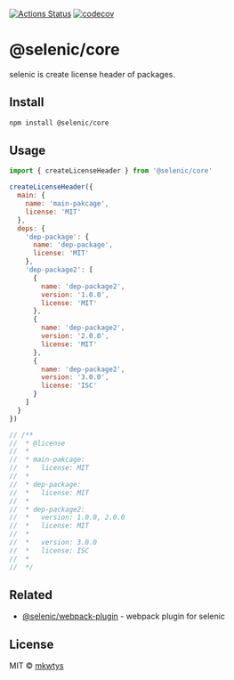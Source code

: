 [![Actions Status](https://github.com/mkwtys/selenic/workflows/Node%20CI/badge.svg)](https://github.com/mkwtys/selenic/actions?query=workflow%3A%22Node+CI%22)
[![codecov](https://codecov.io/gh/mkwtys/selenic/branch/master/graph/badge.svg)](https://codecov.io/gh/mkwtys/selenic)

# @selenic/core

selenic is create license header of packages.

## Install

```sh
npm install @selenic/core
```

## Usage

```js
import { createLicenseHeader } from '@selenic/core'

createLicenseHeader({
  main: {
    name: 'main-pakcage',
    license: 'MIT'
  },
  deps: {
    'dep-package': {
      name: 'dep-package',
      license: 'MIT'
    },
    'dep-package2': [
      {
        name: 'dep-package2',
        version: '1.0.0',
        license: 'MIT'
      },
      {
        name: 'dep-package2',
        version: '2.0.0',
        license: 'MIT'
      },
      {
        name: 'dep-package2',
        version: '3.0.0',
        license: 'ISC'
      }
    ]
  }
})

// /**
//  * @license
//  *
//  * main-pakcage:
//  *   license: MIT
//  *
//  * dep-package:
//  *   license: MIT
//  *
//  * dep-package2:
//  *   version: 1.0.0, 2.0.0
//  *   license: MIT
//  *
//  *   version: 3.0.0
//  *   license: ISC
//  *
//  */
```

## Related

- [@selenic/webpack-plugin](https://github.com/mkwtys/selenic-webpack-plugin) - webpack plugin for selenic

## License

MIT © [mkwtys](https://github.com/mkwtys)
